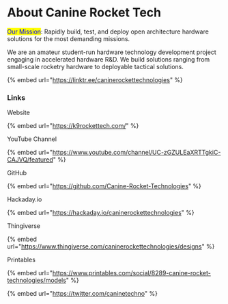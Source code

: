 # About Canine Rocket Tech

<mark style="color:blue;">Our Mission</mark>: Rapidly build, test, and deploy open architecture hardware solutions for the most demanding missions.

We are an amateur student-run hardware technology development project engaging in accelerated hardware R\&D. We build solutions ranging from small-scale rocketry hardware to deployable tactical solutions.



{% embed url="https://linktr.ee/caninerockettechnologies" %}

### Links

Website

{% embed url="https://k9rockettech.com/" %}

YouTube Channel

{% embed url="https://www.youtube.com/channel/UC-zGZULEaXRTTgkiC-CAJVQ/featured" %}

GitHub

{% embed url="https://github.com/Canine-Rocket-Technologies" %}

Hackaday.io

{% embed url="https://hackaday.io/caninerockettechnologies" %}

Thingiverse

{% embed url="https://www.thingiverse.com/caninerockettechnologies/designs" %}

Printables

{% embed url="https://www.printables.com/social/8289-canine-rocket-technologies/models" %}

{% embed url="https://twitter.com/caninetechno" %}

